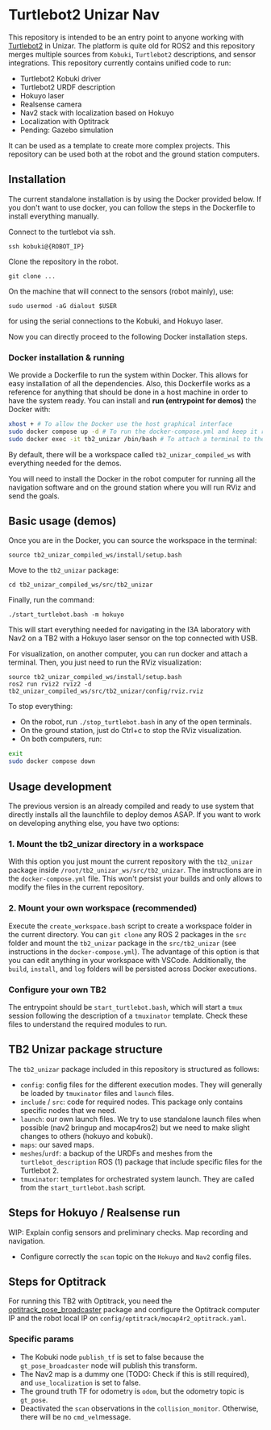 # Turtlebot2 Unizar Nav

This repository is intended to be an entry point to anyone working with [Turtlebot2](https://www.turtlebot.com/turtlebot2/) in Unizar. The platform is quite old for ROS2 and this repository merges multiple sources from `Kobuki`, `Turtlebot2` descriptions, and sensor integrations. This repository currently contains unified code to run:

- Turtlebot2 Kobuki driver
- Turtlebot2 URDF description
- Hokuyo laser
- Realsense camera
- Nav2 stack with localization based on Hokuyo
- Localization with Optitrack
- Pending: Gazebo simulation

It can be used as a template to create more complex projects. This repository can be used both at the robot and the ground station computers.

## Installation

The current standalone installation is by using the Docker provided below. If you don't want to use docker, you can follow the steps in the Dockerfile to install everything manually.

Connect to the turtlebot via ssh.
```
ssh kobuki@{ROBOT_IP}
```
Clone the repository in the robot.
```
git clone ...
```
On the machine that will connect to the sensors (robot mainly), use:
```
sudo usermod -aG dialout $USER
```
for using the serial connections to the Kobuki, and Hokuyo laser.

Now you can directly proceed to the following Docker installation steps.

### Docker installation & running

We provide a Dockerfile to run the system within Docker. This allows for easy installation of all the dependencies. Also, this Dockerfile works as a reference for anything that should be done in a host machine in order to have the system ready. You can install and **run (entrypoint for demos)** the Docker with:

```bash
xhost + # To allow the Docker use the host graphical interface
sudo docker compose up -d # To run the docker-compose.yml and keep it running in the background. It will compile the container the first time you run it (~20min on Intel NUC).
sudo docker exec -it tb2_unizar /bin/bash # To attach a terminal to the Docker.
```
By default, there will be a workspace called `tb2_unizar_compiled_ws` with everything needed for the demos.

You will need to install the Docker in the robot computer for running all the navigation software and on the ground station where you will run RViz and send the goals.

## Basic usage (demos)

Once you are in the Docker, you can source the workspace in the terminal:
```
source tb2_unizar_compiled_ws/install/setup.bash
```
Move to the `tb2_unizar` package:
```
cd tb2_unizar_compiled_ws/src/tb2_unizar
```
Finally, run the command:
```
./start_turtlebot.bash -m hokuyo
```
This will start everything needed for navigating in the I3A laboratory with Nav2 on a TB2 with a Hokuyo laser sensor on the top connected with USB.

For visualization, on another computer, you can run docker and attach a terminal. Then, you just need to run the RViz visualization:
```
source tb2_unizar_compiled_ws/install/setup.bash
ros2 run rviz2 rviz2 -d tb2_unizar_compiled_ws/src/tb2_unizar/config/rviz.rviz
```

To stop everything:
- On the robot, run `./stop_turtlebot.bash` in any of the open terminals.
- On the ground station, just do Ctrl+c to stop the RViz visualization.
- On both computers, run:
```bash
exit
sudo docker compose down
```

## Usage development

The previous version is an already compiled and ready to use system that directly installs all the launchfile to deploy demos ASAP. If you want to work on developing anything else, you have two options:

### 1. Mount the tb2_unizar directory in a workspace

With this option you just mount the current repository with the `tb2_unizar` package inside `/root/tb2_unizar_ws/src/tb2_unizar`. The instructions are in the `docker-compose.yml` file. This won't persist your builds and only allows to modify the files in the current repository.

### 2. Mount your own workspace (recommended)

Execute the `create_workspace.bash` script to create a workspace folder in the current directory. You can `git clone` any ROS 2 packages in the `src` folder and mount the `tb2_unizar` package in the `src/tb2_unizar` (see instructions in the `docker-compose.yml`). The advantage of this option is that you can edit anything in your workspace with VSCode. Additionally, the `build`, `install`, and `log` folders will be persisted across Docker executions.

### Configure your own TB2

The entrypoint should be `start_turtlebot.bash`, which will start a `tmux` session following the description of a `tmuxinator` template. Check these files to understand the required modules to run.

## TB2 Unizar package structure

The `tb2_unizar` package included in this repository is structured as follows:

- `config`: config files for the different execution modes. They will generally be loaded by `tmuxinator` files and `launch` files.
- `include` / `src`: code for required nodes. This package only contains specific nodes that we need.
- `launch`: our own launch files. We try to use standalone launch files when possible (nav2 bringup and mocap4ros2) but we need to make slight changes to others (hokuyo and kobuki).
- `maps`: our saved maps.
- `meshes`/`urdf`: a backup of the URDFs and meshes from the `turtlebot_description` ROS (1) package that include specific files for the Turtlebot 2.
- `tmuxinator`: templates for orchestrated system launch. They are called from the `start_turtlebot.bash` script.

## Steps for Hokuyo / Realsense run

WIP: Explain config sensors and preliminary checks. Map recording and navigation.

- Configure correctly the `scan` topic on the `Hokuyo` and `Nav2` config files.

## Steps for Optitrack

For running this TB2 with Optitrack, you need the [optitrack_pose_broadcaster](https://github.com/dvdmc/optitrack_pose_broadcaster) package and
configure the Optitrack computer IP and the robot local IP on `config/optitrack/mocap4r2_optitrack.yaml`.

### Specific params

- The Kobuki node `publish_tf` is set to false because the `gt_pose_broadcaster` node will publish this transform.
- The Nav2 map is a dummy one (TODO: Check if this is still required), and `use_localization` is set to false.
- The ground truth TF for odometry is `odom`, but the odometry topic is `gt_pose`.
- Deactivated the `scan` observations in the `collision_monitor`. Otherwise, there will be no `cmd_vel`message.
